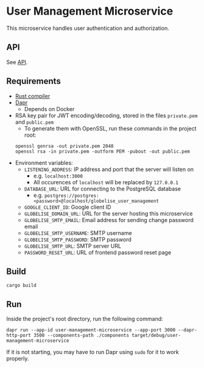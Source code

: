 # User Management Microservice
This microservice handles user authentication and authorization.

## API
See [API](API.md).

## Requirements
- [Rust compiler](https://www.rust-lang.org/tools/install)
- [Dapr](https://docs.dapr.io/getting-started/)
    - Depends on Docker
- RSA key pair for JWT encoding/decoding, stored in the files `private.pem` and `public.pem`
    - To generate them with OpenSSL, run these commands in the project root:
    ```
    openssl genrsa -out private.pem 2048
    openssl rsa -in private.pem -outform PEM -pubout -out public.pem
    ```
- Environment variables:
    - `LISTENING_ADDRESS`: IP address and port that the server will listen on
        - e.g. `localhost:3000`
        - All occurences of `localhost` will be replaced by `127.0.0.1`
    - `DATABASE_URL`: URL for connecting to the PostgreSQL database
        - e.g. `postgres://postgres:<password>@localhost/globelise_user_management`
    - `GOOGLE_CLIENT_ID`: Google client ID
    - `GLOBELISE_DOMAIN_URL`: URL for the server hosting this microservice
    - `GLOBELISE_SMTP_EMAIL`: Email address for sending change password email
    - `GLOBELISE_SMTP_USERNAME`: SMTP username
    - `GLOBELISE_SMTP_PASSWORD`: SMTP password
    - `GLOBELISE_SMTP_URL`: SMTP server URL
    - `PASSWORD_RESET_URL`: URL of frontend password reset page

## Build
```
cargo build
```

## Run
Inside the project's root directory, run the following command:

```
dapr run --app-id user-management-microservice --app-port 3000 --dapr-http-port 3500 --components-path ./components target/debug/user-management-microservice
```

If it is not starting, you may have to run Dapr using `sudo` for it to work properly.
